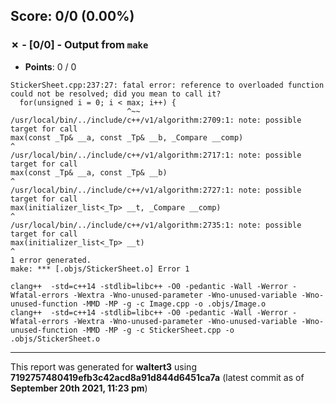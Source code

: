 


## Score: 0/0 (0.00%)


### ✗ - [0/0] - Output from `make`

- **Points**: 0 / 0

```
StickerSheet.cpp:237:27: fatal error: reference to overloaded function could not be resolved; did you mean to call it?
  for(unsigned i = 0; i < max; i++) {
                          ^~~
/usr/local/bin/../include/c++/v1/algorithm:2709:1: note: possible target for call
max(const _Tp& __a, const _Tp& __b, _Compare __comp)
^
/usr/local/bin/../include/c++/v1/algorithm:2717:1: note: possible target for call
max(const _Tp& __a, const _Tp& __b)
^
/usr/local/bin/../include/c++/v1/algorithm:2727:1: note: possible target for call
max(initializer_list<_Tp> __t, _Compare __comp)
^
/usr/local/bin/../include/c++/v1/algorithm:2735:1: note: possible target for call
max(initializer_list<_Tp> __t)
^
1 error generated.
make: *** [.objs/StickerSheet.o] Error 1

```
```
clang++  -std=c++14 -stdlib=libc++ -O0 -pedantic -Wall -Werror -Wfatal-errors -Wextra -Wno-unused-parameter -Wno-unused-variable -Wno-unused-function -MMD -MP -g -c Image.cpp -o .objs/Image.o
clang++  -std=c++14 -stdlib=libc++ -O0 -pedantic -Wall -Werror -Wfatal-errors -Wextra -Wno-unused-parameter -Wno-unused-variable -Wno-unused-function -MMD -MP -g -c StickerSheet.cpp -o .objs/StickerSheet.o

```


---

This report was generated for **waltert3** using **7192757480419efb3c42acd8a91d844d6451ca7a** (latest commit as of **September 20th 2021, 11:23 pm**)

